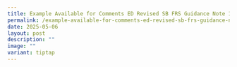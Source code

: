 ```yaml
---
title: Example Available for Comments ED Revised SB FRS Guidance Note 1
permalink: /example-available-for-comments-ed-revised-sb-frs-guidance-note-1/
date: 2025-05-06
layout: post
description: ""
image: ""
variant: tiptap
---
```

